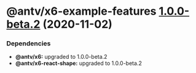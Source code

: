 # @antv/x6-example-features [1.0.0-beta.2](https://github.com/antvis/x6/compare/@antv/x6-example-features@1.0.0-beta.1...@antv/x6-example-features@1.0.0-beta.2) (2020-11-02)





### Dependencies

* **@antv/x6:** upgraded to 1.0.0-beta.2
* **@antv/x6-react-shape:** upgraded to 1.0.0-beta.2
